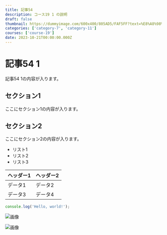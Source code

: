 ```yaml
---
title: 記事54
description: コース19 1 の説明
draft: false
thumbnail: https://dummyimage.com/600x400/805AD5/FAF5FF?text=%E8%A8%98%E4%BA%8B54
categories: ['category-7', 'category-11']
courses: ['course-19']
date: 2023-10-21T00:00:00.000Z
---
```


# 記事54 1

記事54 1の内容が入ります。

## セクション1
ここにセクション1の内容が入ります。

## セクション2
ここにセクション2の内容が入ります。

- リスト1
- リスト2
- リスト3

| ヘッダー1 | ヘッダー2 |
| --------- | --------- |
| データ1   | データ2   |
| データ3   | データ4   |

```javascript
console.log('Hello, world!');
```


![画像](https://dummyimage.com/320x180/2D3748/F5F7FA?text=%E8%A8%98%E4%BA%8B54+1)

![画像](https://dummyimage.com/640x360/1A202C/EDF2F7?text=%E8%A8%98%E4%BA%8B54+1)